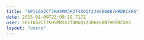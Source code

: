 ```yaml
---
title: "SP116GZCT7KHSMMJK2T4R6QY2J06EG0B7HRDRCXRS"
date: 2025-01-09T23:09:19.717Z
user: SP116GZCT7KHSMMJK2T4R6QY2J06EG0B7HRDRCXRS
layout: "users"
---
```

    